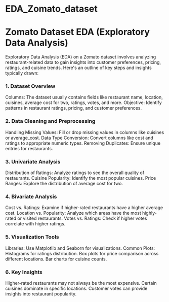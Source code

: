 # EDA_Zomato_dataset
# Zomato Dataset EDA (Exploratory Data Analysis)
Exploratory Data Analysis (EDA) on a Zomato dataset involves analyzing restaurant-related data to gain insights into customer preferences, pricing, ratings, and cuisine trends. Here's an outline of key steps and insights typically drawn:

### 1. Dataset Overview
Columns: The dataset usually contains fields like restaurant name, location, cuisines, average cost for two, ratings, votes, and more.
Objective: Identify patterns in restaurant ratings, pricing, and customer preferences.
### 2. Data Cleaning and Preprocessing
Handling Missing Values: Fill or drop missing values in columns like cuisines or average_cost.
Data Type Conversion: Convert columns like cost and ratings to appropriate numeric types.
Removing Duplicates: Ensure unique entries for restaurants.
### 3. Univariate Analysis
Distribution of Ratings: Analyze ratings to see the overall quality of restaurants.
Cuisine Popularity: Identify the most popular cuisines.
Price Ranges: Explore the distribution of average cost for two.
### 4. Bivariate Analysis
Cost vs. Ratings: Examine if higher-rated restaurants have a higher average cost.
Location vs. Popularity: Analyze which areas have the most highly-rated or visited restaurants.
Votes vs. Ratings: Check if higher votes correlate with higher ratings.
### 5. Visualization Tools
Libraries: Use Matplotlib and Seaborn for visualizations.
Common Plots:
Histograms for ratings distribution.
Box plots for price comparison across different locations.
Bar charts for cuisine counts.
### 6. Key Insights
Higher-rated restaurants may not always be the most expensive.
Certain cuisines dominate in specific locations.
Customer votes can provide insights into restaurant popularity.

